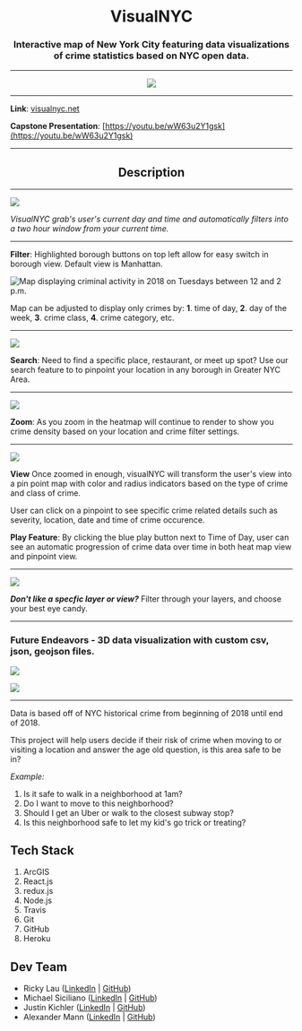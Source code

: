 <h1 align="center">VisualNYC</h1>

<h3 align="center">Interactive map of New York City featuring data visualizations of crime statistics based on NYC open data.</h3>

---

<p align="center">
  <img src="./visualnyc-logo.png" />
</p>

---

**Link**: [visualnyc.net](http://www.visualnyc.net/)

**Capstone Presentation**: [https://youtu.be/wW63u2Y1gsk](https://youtu.be/wW63u2Y1gsk)

---

<h2 align="center">Description</h2>

---

![](./visualnyc-init.png)

_VisualNYC grab's user's current day and time and automatically filters into a two hour window from your current time._

---

**Filter**: Highlighted borough buttons on top left allow for easy switch in borough view. Default view is Manhattan.

![Map displaying criminal activity in 2018 on Tuesdays between 12 and 2 p.m.](./VisualNYC.png)

Map can be adjusted to display only crimes by: **1**. time of day, **2**. day of the week, **3**. crime class, **4**. crime category, etc.

---

![](./visualnyc-search.png)

**Search**: Need to find a specific place, restaurant, or meet up spot? Use our search feature to to pinpoint your location in any borough in Greater NYC Area.

---

![](visualnyc-zoomed.png)

**Zoom**: As you zoom in the heatmap will continue to render to show you crime density based on your location and crime filter settings.

---

![](visualnyc-pinpoint.png)

**View** Once zoomed in enough, visualNYC will transform the user's view into a pin point map with color and radius indicators based on the type of crime and class of crime.

User can click on a pinpoint to see specific crime related details such as severity, location, date and time of crime occurence.

**Play Feature**: By clicking the blue play button next to Time of Day, user can see an automatic progression of crime data over time in both heat map view and pinpoint view.

---

![](visualnyc-layer.png)

_**Don't like a specfic layer or view?**_ Filter through your layers, and choose your best eye candy.

---

### Future Endeavors - 3D data visualization with custom csv, json, geojson files.

![](./visualnyc-3dout.png)

![](./visualnyc-3din.png)

---

Data is based off of NYC historical crime from beginning of 2018 until end of 2018.

This project will help users decide if their risk of crime when moving to or visiting a location and answer the age old question, is this area safe to be in?

_Example:_

1.  Is it safe to walk in a neighborhood at 1am?
2.  Do I want to move to this neighborhood?
3.  Should I get an Uber or walk to the closest subway stop?
4.  Is this neighborhood safe to let my kid's go trick or treating?

## Tech Stack

1.  ArcGIS
2.  React.js
3.  redux.js
4.  Node.js
5.  Travis
6.  Git
7.  GitHub
8.  Heroku

## Dev Team

* Ricky Lau ([LinkedIn](https://www.linkedin.com/in/rickylaudev) | [GitHub](https://github.com/rickylaufitness))
* Michael Siciliano ([LinkedIn](https://www.linkedin.com/in/michael-siciliano-1904/) | [GitHub](https://github.com/msicil))
* Justin Kichler ([LinkedIn](https://www.linkedin.com/in/justinkichler/) | [GitHub](https://github.com/jkichler))
* Alexander Mann ([LinkedIn](https://www.linkedin.com/in/alexandermann2015/) | [GitHub](https://github.com/AlexanderMann2015))
